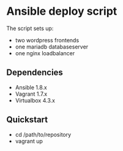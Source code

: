 Ansible deploy script
====

The script sets up:
- two wordpress frontends
- one mariadb databaseserver
- one nginx loadbalancer

## Dependencies
- Ansible 1.8.x
- Vagrant 1.7.x
- Virtualbox 4.3.x

## Quickstart
- cd /path/to/repository
- vagrant up
